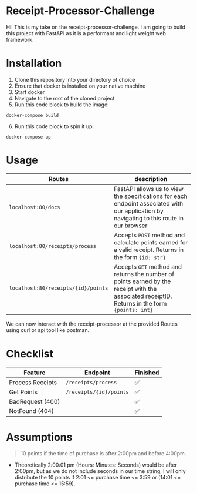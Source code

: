 # Receipt-Processor-Challenge

Hi! This is my take on the receipt-processor-challenge. I am going to build this project with FastAPI as it is a performant and light weight web framework. 

# Installation

1. Clone this repository into your directory of choice
2. Ensure that docker is installed on your native machine
3. Start docker
4. Navigate to the root of the cloned project
5. Run this code block to build the image:

```shell
docker-compose build
```

6. Run this code block to spin it up:

```shell
docker-compose up
```

# Usage

| Routes                            | description |
|-----------------------------------|-------------|
| `localhost:80/docs`                | FastAPI allows us to view the  specifications for each endpoint associated with our application by navigating to this route in our browser |
| `localhost:80/receipts/process`    | Accepts ```POST``` method and calculate points earned for a valid receipt. Returns in the form ```{id: str}``` |
| `localhost:80/receipts/{id}/points`| Accepts ```GET``` method and returns the number of points earned by the receipt with the associated receiptID. Returns in the form ```{points: int}``` |


We can now interact with the receipt-processor at the provided Routes using curl or api tool like postman.

# Checklist

| Feature         | Endpoint                  | Finished |
|------------------|---------------------------|----------|
| Process Receipts | `/receipts/process`       | ✅       |
| Get Points       | `/receipts/{id}/points`   | ✅       |
| BadRequest (400) |                           | ✅       |
| NotFound (404)   |                           | ✅       |

# Assumptions

  >  10 points if the time of purchase is after 2:00pm and before 4:00pm.

* Theoretically 2:00:01 pm (Hours: Minutes: Seconds) would be after 2:00pm, but as we do not include seconds in our time string, I will only distribute the 10 points if 2:01 <= purchase time <= 3:59 or (14:01 <= purchase time <= 15:59).